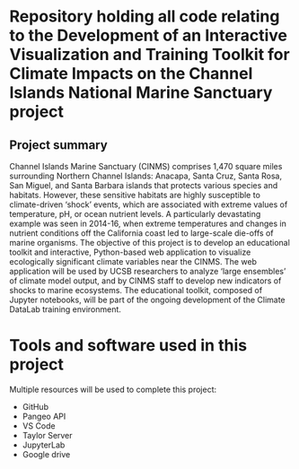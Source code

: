 # Repository holding all code relating to the Development of an Interactive Visualization and Training Toolkit for Climate Impacts on the Channel Islands National Marine Sanctuary project

## Project summary
Channel Islands Marine Sanctuary (CINMS) comprises 1,470 square miles surrounding Northern Channel Islands: Anacapa, Santa Cruz, Santa Rosa, San Miguel, and Santa Barbara islands that protects various species and habitats. However, these sensitive habitats are highly susceptible to climate-driven ‘shock’ events, which are associated with extreme values of temperature, pH, or ocean nutrient levels. A particularly devastating example was seen in 2014-16, when extreme temperatures and changes in nutrient conditions off the California coast led to large-scale die-offs of marine organisms. The objective of this project is to develop an educational toolkit and interactive, Python-based web application to visualize ecologically significant climate variables near the CINMS. The web application will be used by UCSB researchers to analyze ‘large ensembles’ of climate model output, and by CINMS staff to develop new indicators of shocks to marine ecosystems. The educational toolkit, composed of Jupyter notebooks, will be part of the ongoing development of the Climate DataLab training environment.

# Tools and software used in this project
Multiple resources will be used to complete this project: 
- GitHub 
- Pangeo API
- VS Code
- Taylor Server 
- JupyterLab 
- Google drive 
